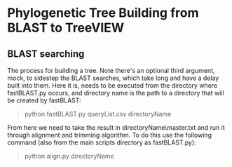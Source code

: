 # Phylogenetic Tree Building from BLAST to TreeVIEW
## BLAST searching
The process for building a tree. Note there's an optional third argument, mock, to sidestep the BLAST searches, which take long and have a delay built into them. Here it is, needs to be executed from the directory where fastBLAST.py occurs, and directory name is the path to a directory that will be created by fastBLAST:
> python fastBLAST.py queryList.csv directoryName

From here we need to take the result in directoryName\master.txt and run it through alignment and trimming algorithm. To do this use the following command (also from the main scripts directory as fastBLAST.py):
> python align.py directoryName



